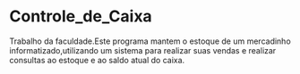 # Controle_de_Caixa
Trabalho da faculdade.Este programa mantem o  estoque de um mercadinho informatizado,utilizando um sistema para realizar suas vendas e realizar consultas ao estoque e ao saldo atual do caixa.
